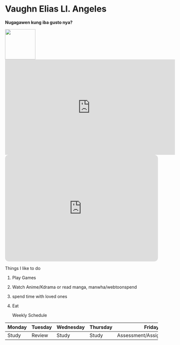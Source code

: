 # Vaughn Elias Ll. Angeles
**Nugagawen kung iba gusto nya?**

<img src="https://user-images.githubusercontent.com/95326401/211949634-b776249b-41aa-4cbe-ab71-f2983ebe90f8.png" width="100" height="100">

<iframe width="560" height="315" src="https://www.youtube.com/embed/k4V3Mo61fJM" title="YouTube video player" frameborder="0" allow="accelerometer; autoplay; clipboard-write; encrypted-media; gyroscope; picture-in-picture; web-share" allowfullscreen></iframe>

<iframe style="border-radius:12px" src="https://open.spotify.com/embed/playlist/0PEt4akqOOAw7N6Qwzx8Rc?utm_source=generator" width="100%" height="352" frameBorder="0" allowfullscreen="" allow="autoplay; clipboard-write; encrypted-media; fullscreen; picture-in-picture" loading="lazy"></iframe>

Things I like to do
1. Play Games
2. Watch Anime/Kdrama or read manga, manwha/webtoonspend
3. spend time with loved ones
4. Eat

      Weekly Schedule
      
| Monday | Tuesday | Wednesday | Thursday  | Friday |
| ------ | --------| --------  |-----------|--------|
|   Study |   Review  |     Study    |    Study  |    Assessment/Assignment/Quiz  | 

